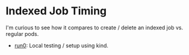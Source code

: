 # Indexed Job Timing

I'm curious to see how it compares to create / delete an indexed job vs.
regular pods.

- [run0](run0): Local testing / setup using kind.
